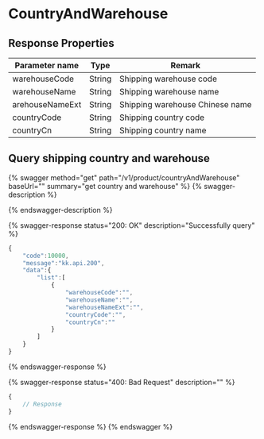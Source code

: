 # CountryAndWarehouse

## Response Properties <a href="#response-parameter" id="response-parameter"></a>

| Parameter name  | Type   | Remark                          |
| --------------- | ------ | ------------------------------- |
| warehouseCode   | String | Shipping warehouse code         |
| warehouseName   | String | Shipping warehouse name         |
| arehouseNameExt | String | Shipping warehouse Chinese name |
| countryCode     | String | Shipping country code           |
| countryCn       | String | Shipping country name           |

## Query shipping country and warehouse

{% swagger method="get" path="/v1/product/countryAndWarehouse" baseUrl="" summary="get country and warehouse" %}
{% swagger-description %}

{% endswagger-description %}

{% swagger-response status="200: OK" description="Successfully query" %}
```javascript
{
    "code":10000,
    "message":"kk.api.200",
    "data":{
        "list":[
            {
                "warehouseCode":"",
                "warehouseName":"",
                "warehouseNameExt":"",
                "countryCode":"",
                "countryCn":""
            }
        ]
    }
}
```
{% endswagger-response %}

{% swagger-response status="400: Bad Request" description="" %}
```javascript
{
    // Response
}
```
{% endswagger-response %}
{% endswagger %}
